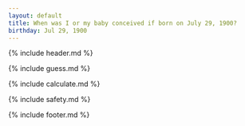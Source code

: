 ```yaml
---
layout: default
title: When was I or my baby conceived if born on July 29, 1900?
birthday: Jul 29, 1900
---
```


{% include header.md %}

{% include guess.md %}

{% include calculate.md %}

{% include safety.md %}

{% include footer.md %}



